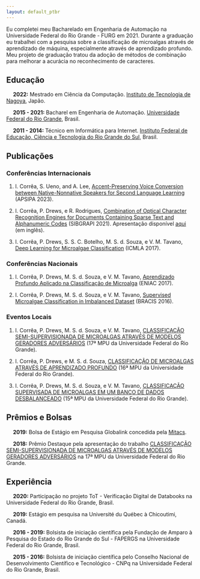 ```yaml
---
layout: default_ptbr
---
```


Eu completei meu Bacharelado em Engenharia de Automação na Universidade Federal do Rio Grande - FURG em 2021. Durante a graduação eu trabalhei com a pesquisa sobre a classificação de microalgas através de aprendizado de máquina, especialmente através de aprendizado profundo. Meu projeto de graduação tratou da adoção de métodos de combinação para melhorar a acurácia no reconhecimento de caracteres.

## Educação

&emsp; **2022:** Mestrado em Ciência da Computação. [Instituto de Tecnologia de Nagoya](https://www.nitech.ac.jp), Japão. 

&emsp; **2015 - 2021:** Bacharel em Engenharia de Automação. [Universidade Federal do Rio Grande](https://www.furg.br/en/), Brasil. 

&emsp; **2011 - 2014:** Técnico em Informática para Internet. [Instituto Federal de Educação, Ciência e Tecnologia do Rio Grande do Sul](https://ifrs.edu.br/riogrande/), Brasil.

## Publicações

### Conferências Internacionais

1. I. Corrêa, S. Ueno, and A. Lee, [Accent-Preserving Voice Conversion between Native-Nonnative Speakers for Second Language Learning](https://ieeexplore.ieee.org/document/10317245) (APSIPA 2023).

1. I.  Corrêa,  P.  Drews, e R. Rodrigues, [Combination of Optical Character Recognition Engines for Documents Containing Sparse Text and Alphanumeric Codes](https://ieeexplore.ieee.org/document/9643117/) (SIBGRAPI 2021). Apresentação disponível [aqui](https://youtu.be/1sdICg7bQno?t=590) (em inglês).

1. I.  Corrêa,  P.  Drews, S. S. C. Botelho, M.  S.  d.  Souza,  e  V.  M.  Tavano, [Deep Learning for Microalgae Classification](https://ieeexplore.ieee.org/document/8260609) (ICMLA 2017).

### Conferências Nacionais

1. I.  Corrêa,  P.  Drews,  M.  S.  d.  Souza,  e  V.  M.  Tavano, [Aprendizado Profundo Aplicado na Classificação de Microalga](https://www.researchgate.net/publication/320552446_Aprendizado_Profundo_Aplicado_na_Classificacao_de_Microalgas) (ENIAC 2017).

1. I.  Corrêa,  P.  Drews,  M.  S.  d.  Souza,  e  V.  M.  Tavano, [Supervised Microalgae Classification in Imbalanced Dataset](https://www.researchgate.net/publication/305766397_Supervised_Microalgae_Classification_in_Imbalanced_Dataset) (BRACIS 2016).

### Eventos Locais

1. I.  Corrêa,  P.  Drews,  M.  S.  d.  Souza,  e  V.  M.  Tavano, [CLASSIFICAÇÃO SEMI-SUPERVISIONADA DE MICROALGAS ATRAVÉS DE MODELOS GERADORES ADVERSÁRIOS](https://drive.google.com/file/d/1BuYdN9a6C9ycQ71YBdG9ZMKoDaXGfA2r/view?usp=sharing) (17ª MPU da Universidade Federal do Rio Grande).

1. I.  Corrêa,  P.  Drews, e M.  S.  d.  Souza, [CLASSIFICAÇÃO DE MICROALGAS ATRAVÉS DE APRENDIZADO PROFUNDO](https://drive.google.com/file/d/1y1wszGs9GJ8eXd4e3jUP43t6lVrKZXmW/view?usp=sharing) (16ª MPU da Universidade Federal do Rio Grande).

1. I.  Corrêa,  P.  Drews,  M.  S.  d.  Souza,  e  V.  M.  Tavano, [CLASSIFICAÇÃO SUPERVISADA DE MICROALGAS EM UM BANCO DE DADOS DESBALANCEADO](https://drive.google.com/file/d/1kZBecahAyPMPfFUtJRguYMNtEFKSHaAn/view?usp=sharing) (15ª MPU da Universidade Federal do Rio Grande).

## Prêmios e Bolsas

&emsp; **2019:** Bolsa de Estágio em Pesquisa Globalink concedida pela [Mitacs](https://www.mitacs.ca/en).

&emsp; **2018:** Prêmio Destaque pela apresentação do trabalho [CLASSIFICAÇÃO SEMI-SUPERVISIONADA DE MICROALGAS ATRAVÉS DE MODELOS GERADORES ADVERSÁRIOS](https://drive.google.com/file/d/1Vx6TsalWjp16C3dta-MUxu70F-vcxNpa/view?usp=sharing) na 17ª MPU da Universidade Federal do Rio Grande.


## Experiência

&emsp; **2020:** Participação no projeto ToT - Verificação Digital de Databooks na Universidade Federal do Rio Grande, Brasil.

&emsp; **2019:** Estágio em pesquisa na Université du Québec à Chicoutimi, Canadá.

&emsp; **2016 - 2019:** Bolsista de iniciação científica pela Fundação de Amparo à Pesquisa do Estado do Rio Grande do Sul - FAPERGS na Universidade Federal do Rio Grande, Brasil.

&emsp; **2015 - 2016:** Bolsista de iniciação científica pelo Conselho Nacional de Desenvolvimento Científico e Tecnológico - CNPq na Universidade Federal do Rio Grande, Brasil.
